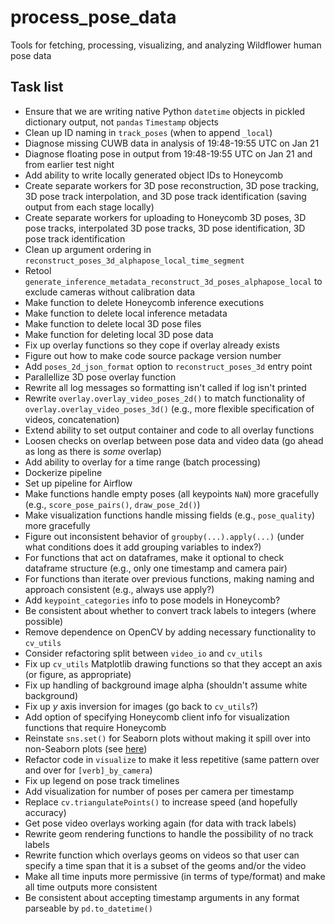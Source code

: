 # process_pose_data

Tools for fetching, processing, visualizing, and analyzing Wildflower human pose data

## Task list

* Ensure that we are writing native Python `datetime` objects in pickled dictionary output, not `pandas` `Timestamp` objects
* Clean up ID naming in `track_poses` (when to append `_local`)
* Diagnose missing CUWB data in analysis of 19:48-19:55 UTC on Jan 21
* Diagnose floating pose in output from 19:48-19:55 UTC on Jan 21 and from earlier test night
* Add ability to write locally generated object IDs to Honeycomb
* Create separate workers for 3D pose reconstruction, 3D pose tracking, 3D pose track interpolation, and 3D pose track identification (saving output from each stage locally)
* Create separate workers for uploading to Honeycomb 3D poses, 3D pose tracks, interpolated 3D pose tracks, 3D pose identification, 3D pose track identification
* Clean up argument ordering in `reconstruct_poses_3d_alphapose_local_time_segment`
* Retool `generate_inference_metadata_reconstruct_3d_poses_alphapose_local` to exclude cameras without calibration data
* Make function to delete Honeycomb inference executions
* Make function to delete local inference metadata
* Make function to delete local 3D pose files
* Make function for deleting local 3D pose data
* Fix up overlay functions so they cope if overlay already exists
* Figure out how to make code source package version number
* Add `poses_2d_json_format` option to `reconstruct_poses_3d` entry point
* Parallellize 3D pose overlay function
* Rewrite all log messages so formatting isn't called if log isn't printed
* Rewrite `overlay.overlay_video_poses_2d()` to match functionality of `overlay.overlay_video_poses_3d()` (e.g., more flexible specification of videos, concatenation)
* Extend ability to set output container and code to all overlay functions
* Loosen checks on overlap between pose data and video data (go ahead as long as there is _some_ overlap)
* Add ability to overlay for a time range (batch processing)
* Dockerize pipeline
* Set up pipeline for Airflow
* Make functions handle empty poses (all keypoints `NaN`) more gracefully (e.g., `score_pose_pairs()`, `draw_pose_2d()`)
* Make visualization functions handle missing fields (e.g., `pose_quality`) more gracefully
* Figure out inconsistent behavior of `groupby(...).apply(...)` (under what conditions does it add grouping variables to index?)
* For functions that act on dataframes, make it optional to check dataframe structure (e.g., only one timestamp and camera pair)
* For functions than iterate over previous functions, making naming and approach consistent (e.g., always use apply?)
* Add `keypoint_categories` info to pose models in Honeycomb?
* Be consistent about whether to convert track labels to integers (where possible)
* Remove dependence on OpenCV by adding necessary functionality to `cv_utils`
* Consider refactoring split between `video_io` and `cv_utils`
* Fix up `cv_utils` Matplotlib drawing functions so that they accept an axis (or figure, as appropriate)
* Fix up handling of background image alpha (shouldn't assume white background)
* Fix up _y_ axis inversion for images (go back to `cv_utils`?)
* Add option of specifying Honeycomb client info for visualization functions that require Honeycomb
* Reinstate `sns.set()` for Seaborn plots without making it spill over into non-Seaborn plots (see [here](https://stackoverflow.com/questions/26899310/python-seaborn-to-reset-back-to-the-matplotlib))
* Refactor code in `visualize` to make it less repetitive (same pattern over and over for `[verb]_by_camera`)
* Fix up legend on pose track timelines
* Add visualization for number of poses per camera per timestamp
* Replace `cv.triangulatePoints()` to increase speed (and hopefully accuracy)
* Get pose video overlays working again (for data with track labels)
* Rewrite geom rendering functions to handle the possibility of no track labels
* Rewrite function which overlays geoms on videos so that user can specify a time span that it is a subset of the geoms and/or the video
* Make all time inputs more permissive (in terms of type/format) and make all time outputs more consistent
* Be consistent about accepting timestamp arguments in any format parseable by `pd.to_datetime()`
